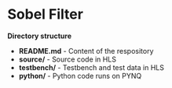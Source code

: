 # Sobel Filter

**Directory structure**
* **README.md** - Content of the respository
* **source/** - Source code in HLS
* **testbench/** - Testbench and test data in HLS
* **python/** - Python code runs on PYNQ
